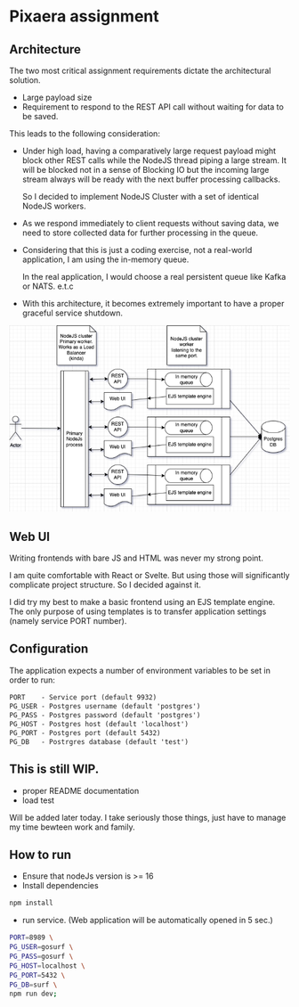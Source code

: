 # Pixaera assignment

## Architecture

The two most critical assignment requirements dictate the architectural solution.

- Large payload size
- Requirement to respond to the REST API call without waiting for data to be saved.

This leads to the following consideration:

- Under high load, having a comparatively large request payload might block other REST calls while the NodeJS thread piping a large stream. It will be blocked not in a sense of Blocking IO but the incoming large stream always will be ready with the next buffer processing callbacks.

  So I decided to implement NodeJS Cluster with a set of identical NodeJS workers.

- As we respond immediately to client requests without saving data, we need to store collected data for further processing in the queue.

- Considering that this is just a coding exercise, not a real-world application, I am using the in-memory queue.

  In the real application, I would choose a real persistent queue like Kafka or NATS. e.t.c

- With this architecture, it becomes extremely important to have a proper graceful service shutdown.

![Architecture diagram](/doc/diagram.png)

## Web UI

Writing frontends with bare JS and HTML was never my strong point.

I am quite comfortable with React or Svelte. But using those will significantly complicate project structure. So I decided against it.

I did try my best to make a basic frontend using an EJS template engine. The only purpose of using templates is to transfer application settings (namely service PORT number).

## Configuration

The application expects a number of environment variables to be set in order to run:

```text
PORT    - Service port (default 9932)
PG_USER - Postgres username (default 'postgres')
PG_PASS - Postgres password (default 'postgres')
PG_HOST - Postgres host (default 'localhost')
PG_PORT - Postgres port (default 5432)
PG_DB   - Postrgres database (default 'test')
```

## This is still WIP.

- proper README documentation
- load test

Will be added later today. I take seriously those things, just have to manage my time bewteen work and family.

## How to run

- Ensure that nodeJs version is >= 16
- Install dependencies
```bash
npm install
```
- run service. (Web application will be automatically opened in 5 sec.)

```bash
PORT=8989 \
PG_USER=gosurf \
PG_PASS=gosurf \
PG_HOST=localhost \
PG_PORT=5432 \
PG_DB=surf \
npm run dev;
```
